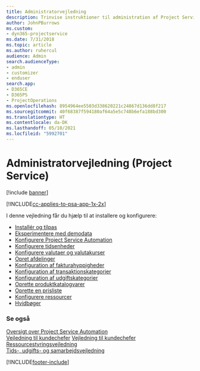 ```yaml
---
title: Administratorvejledning
description: Trinvise instruktioner til administration af Project Service
author: JohnPBurrows
ms.custom:
- dyn365-projectservice
ms.date: 7/31/2018
ms.topic: article
ms.author: ruhercul
audience: Admin
search.audienceType:
- admin
- customizer
- enduser
search.app:
- D365CE
- D365PS
- ProjectOperations
ms.openlocfilehash: 8954964ee5503d338620221c24867d136dd8f217
ms.sourcegitcommit: 40f68387f594180af64a5e5c748b6efa188bd300
ms.translationtype: HT
ms.contentlocale: da-DK
ms.lasthandoff: 05/10/2021
ms.locfileid: "5992701"
---
```

# <a name="administrator-guide-project-service"></a>Administratorvejledning (Project Service)

[!include [banner](../includes/psa-now-project-operations.md)]

[!INCLUDE[cc-applies-to-psa-app-1x-2x](../includes/cc-applies-to-psa-app-1x-2x.md)]

I denne vejledning får du hjælp til at installere og konfigurere:  
  
- [Installér og tilpas](install-customize.md)
- [Eksperimentere med demodata](use-demo-data.md)
- [Konfigurere Project Service Automation](configure.md)
- [Konfigurere tidsenheder](set-up-time-units.md)
- [Konfigurere valutaer og valutakurser](set-up-currencies-exchange-rates.md)
- [Opret afdelinger](create-organizational-units.md)
- [Konfiguration af fakturahyppigheder](set-up-invoice-frequencies.md)
- [Konfiguration af transaktionskategorier](configure-transaction-categories.md)
- [Konfiguration af udgiftskategorier](configure-expense-categories.md)
- [Oprette produktkatalogvarer](create-product-catalog-items.md)
- [Oprette en prisliste](create-price-list.md)
- [Konfigurere ressourcer](set-up-resources.md)
- [Hvidbøger](white-papers.md)
  
### <a name="see-also"></a>Se også  
 [Oversigt over Project Service Automation](../psa/overview.md)    
 [Vejledning til kundechefer](../psa/account-manager-guide.md) [Vejledning til kundechefer](../psa/project-manager-guide.md)   
 [Ressourcestyringsvejledning](../psa/resource-manager-guide.md)   
 [Tids-, udgifts- og samarbejdsvejledning](../psa/time-expense-collaboration-guide.md)


[!INCLUDE[footer-include](../includes/footer-banner.md)]